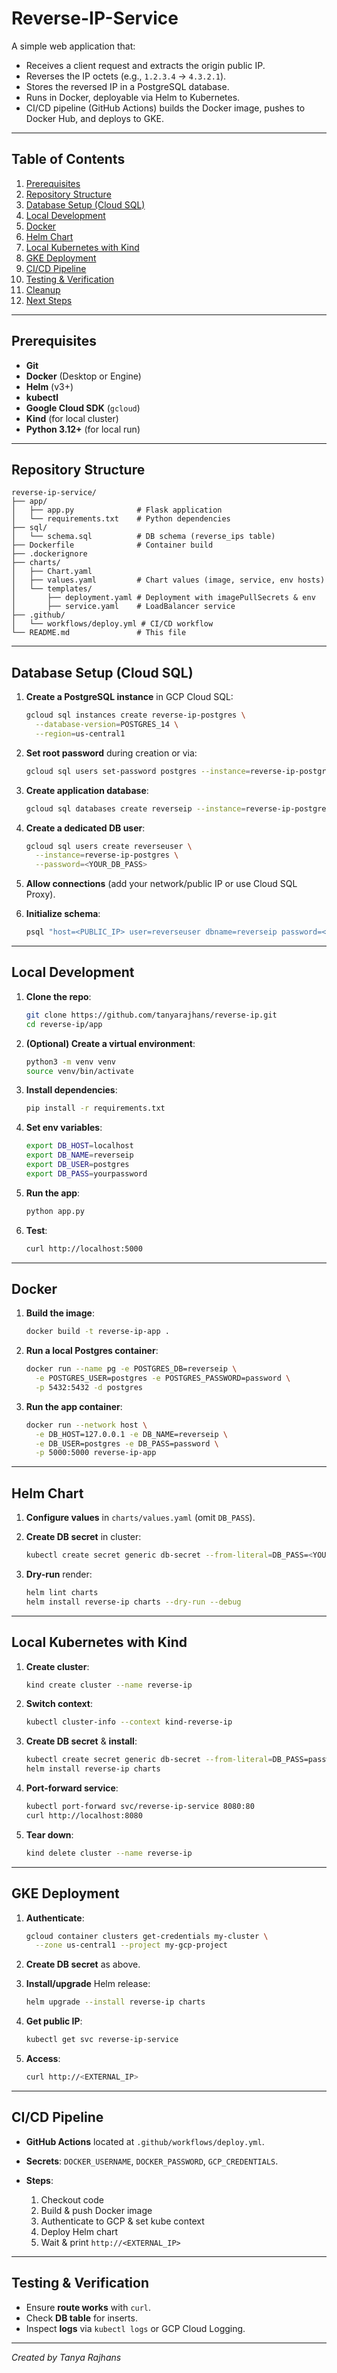 # Reverse-IP-Service

A simple web application that:

* Receives a client request and extracts the origin public IP.
* Reverses the IP octets (e.g., `1.2.3.4` → `4.3.2.1`).
* Stores the reversed IP in a PostgreSQL database.
* Runs in Docker, deployable via Helm to Kubernetes.
* CI/CD pipeline (GitHub Actions) builds the Docker image, pushes to Docker Hub, and deploys to GKE.

---

## Table of Contents

1. [Prerequisites](#prerequisites)
2. [Repository Structure](#repository-structure)
3. [Database Setup (Cloud SQL)](#database-setup-cloud-sql)
4. [Local Development](#local-development)
5. [Docker](#docker)
6. [Helm Chart](#charts)
7. [Local Kubernetes with Kind](#local-kubernetes-with-kind)
8. [GKE Deployment](#gke-deployment)
9. [CI/CD Pipeline](#cicd-pipeline)
10. [Testing & Verification](#testing--verification)
11. [Cleanup](#cleanup)
12. [Next Steps](#next-steps)

---

## Prerequisites

* **Git**
* **Docker** (Desktop or Engine)
* **Helm** (v3+)
* **kubectl**
* **Google Cloud SDK** (`gcloud`)
* **Kind** (for local cluster)
* **Python 3.12+** (for local run)

---

## Repository Structure

```
reverse-ip-service/
├── app/
│   ├── app.py              # Flask application
│   └── requirements.txt    # Python dependencies
├── sql/
│   └── schema.sql          # DB schema (reverse_ips table)
├── Dockerfile              # Container build
├── .dockerignore
├── charts/
│   ├── Chart.yaml
│   ├── values.yaml         # Chart values (image, service, env hosts)
│   └── templates/
│       ├── deployment.yaml # Deployment with imagePullSecrets & env
│       ├── service.yaml    # LoadBalancer service
├── .github/
│   └── workflows/deploy.yml # CI/CD workflow
└── README.md               # This file
```

---

## Database Setup (Cloud SQL)

1. **Create a PostgreSQL instance** in GCP Cloud SQL:

   ```bash
   gcloud sql instances create reverse-ip-postgres \
     --database-version=POSTGRES_14 \
     --region=us-central1
   ```
2. **Set root password** during creation or via:

   ```bash
   gcloud sql users set-password postgres --instance=reverse-ip-postgres --password=<YOUR_DB_PASS>
   ```
3. **Create application database**:

   ```bash
   gcloud sql databases create reverseip --instance=reverse-ip-postgres
   ```
4. **Create a dedicated DB user**:

   ```bash
   gcloud sql users create reverseuser \
     --instance=reverse-ip-postgres \
     --password=<YOUR_DB_PASS>
   ```
5. **Allow connections** (add your network/public IP or use Cloud SQL Proxy).
6. **Initialize schema**:

   ```bash
   psql "host=<PUBLIC_IP> user=reverseuser dbname=reverseip password=<YOUR_DB_PASS>" -f sql/schema.sql
   ```

---

## Local Development

1. **Clone the repo**:

   ```bash
   git clone https://github.com/tanyarajhans/reverse-ip.git
   cd reverse-ip/app
   ```
2. **(Optional) Create a virtual environment**:

   ```bash
   python3 -m venv venv
   source venv/bin/activate
   ```
3. **Install dependencies**:

   ```bash
   pip install -r requirements.txt
   ```
4. **Set env variables**:

   ```bash
   export DB_HOST=localhost
   export DB_NAME=reverseip
   export DB_USER=postgres
   export DB_PASS=yourpassword
   ```
5. **Run the app**:

   ```bash
   python app.py
   ```
6. **Test**:

   ```bash
   curl http://localhost:5000
   ```

---

## Docker

1. **Build the image**:

   ```bash
   docker build -t reverse-ip-app .
   ```
2. **Run a local Postgres container**:

   ```bash
   docker run --name pg -e POSTGRES_DB=reverseip \
     -e POSTGRES_USER=postgres -e POSTGRES_PASSWORD=password \
     -p 5432:5432 -d postgres
   ```
3. **Run the app container**:

   ```bash
   docker run --network host \
     -e DB_HOST=127.0.0.1 -e DB_NAME=reverseip \
     -e DB_USER=postgres -e DB_PASS=password \
     -p 5000:5000 reverse-ip-app
   ```

---

## Helm Chart

1. **Configure values** in `charts/values.yaml` (omit `DB_PASS`).
2. **Create DB secret** in cluster:

   ```bash
   kubectl create secret generic db-secret --from-literal=DB_PASS=<YOUR_DB_PASS>
   ```
3. **Dry-run** render:

   ```bash
   helm lint charts
   helm install reverse-ip charts --dry-run --debug
   ```

---

## Local Kubernetes with Kind

1. **Create cluster**:

   ```bash
   kind create cluster --name reverse-ip
   ```
2. **Switch context**:

   ```bash
   kubectl cluster-info --context kind-reverse-ip
   ```
3. **Create DB secret** & **install**:

   ```bash
   kubectl create secret generic db-secret --from-literal=DB_PASS=password
   helm install reverse-ip charts
   ```
4. **Port-forward service**:

   ```bash
   kubectl port-forward svc/reverse-ip-service 8080:80
   curl http://localhost:8080
   ```
5. **Tear down**:

   ```bash
   kind delete cluster --name reverse-ip
   ```

---

## GKE Deployment

1. **Authenticate**:

   ```bash
   gcloud container clusters get-credentials my-cluster \
     --zone us-central1 --project my-gcp-project
   ```
2. **Create DB secret** as above.
3. **Install/upgrade** Helm release:

   ```bash
   helm upgrade --install reverse-ip charts
   ```
4. **Get public IP**:

   ```bash
   kubectl get svc reverse-ip-service
   ```
5. **Access**:

   ```bash
   curl http://<EXTERNAL_IP>
   ```

---

## CI/CD Pipeline

* **GitHub Actions** located at `.github/workflows/deploy.yml`.
* **Secrets**: `DOCKER_USERNAME`, `DOCKER_PASSWORD`, `GCP_CREDENTIALS`.
* **Steps**:

  1. Checkout code
  2. Build & push Docker image
  3. Authenticate to GCP & set kube context
  4. Deploy Helm chart
  5. Wait & print `http://<EXTERNAL_IP>`

---

## Testing & Verification

* Ensure **route works** with `curl`.
* Check **DB table** for inserts.
* Inspect **logs** via `kubectl logs` or GCP Cloud Logging.

---

*Created by Tanya Rajhans*
